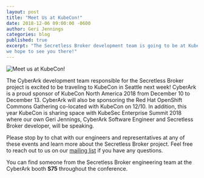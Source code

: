 ```yaml
---
layout: post
title: "Meet Us at KubeCon!"
date: 2018-12-06 09:00:00 -0600
author: Geri Jennings
categories: blog
published: true
excerpt: "The Secretless Broker development team is going to be at KubeCon -
we hope to see you there!"
---
```


<div class="blog-img">
  <img src="/img/secretless_at_kubecon_2018.png" alt="Meet us at KubeCon!">
</div>

The CyberArk development team responsible for the Secretless Broker project is excited
to be traveling to KubeCon in Seattle next week! CyberArk is a proud sponsor of KubeCon
North America 2018 from December 10 to December 13. CyberArk will also be
sponsoring the Red Hat OpenShift Commons Gathering co-located with KubeCon on 12/10. 
In addition, this year KubeCon is sharing space with KubeSec Enterprise Summit 2018 where
our own Geri Jennings, CyberArk Software Engineer and Secretless Broker developer,
will be speaking.

Please stop by to chat with our engineers and representatives
at any of these events and learn more about the Secretless Broker project. Feel free to reach
out to us on our [mailing list](https://groups.google.com/forum/#!forum/secretless)
if you have any questions.

You can find someone from the Secretless Broker engineering team at the CyberArk
booth <strong>S75</strong> throughout the conference.
